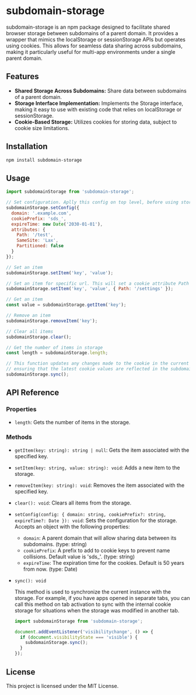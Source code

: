 # subdomain-storage

subdomain-storage is an npm package designed to facilitate shared browser storage between subdomains of a parent domain. It provides a wrapper that mimics the localStorage or sessionStorage APIs but operates using cookies. This allows for seamless data sharing across subdomains, making it particularly useful for multi-app environments under a single parent domain.

## Features

- **Shared Storage Across Subdomains:** Share data between subdomains of a parent domain.
- **Storage Interface Implementation:** Implements the Storage interface, making it easy to use with existing code that relies on localStorage or sessionStorage.
- **Cookie-Based Storage:** Utilizes cookies for storing data, subject to cookie size limitations.

## Installation

```bash
npm install subdomain-storage
```

## Usage

```javascript
import subdomainStorage from 'subdomain-storage';

// Set configuration. Aplly this config on top level, before using storage
subdomainStorage.setConfig({
  domain: '.example.com',
  cookiePrefix: 'sds_',
  expireTime: new Date('2030-01-01'),
  attributes: {
    Path: '/test',
    SameSite: 'Lax',
    Partitioned: false
  }
});

// Set an item
subdomainStorage.setItem('key', 'value');

// Set an item for specific url. This will set a cookie attribute Path for the url /settings
subdomainStorage.setItem('key', 'value', { Path: '/settings' });

// Get an item
const value = subdomainStorage.getItem('key');

// Remove an item
subdomainStorage.removeItem('key');

// Clear all items
subdomainStorage.clear();

// Get the number of items in storage
const length = subdomainStorage.length;

// This function updates any changes made to the cookie in the current session,
// ensuring that the latest cookie values are reflected in the subdomain storage.
subdomainStorage.sync();
```

## API Reference

### Properties

- `length`: Gets the number of items in the storage.

### Methods

- `getItem(key: string): string | null`: Gets the item associated with the specified key.
- `setItem(key: string, value: string): void`: Adds a new item to the storage.
- `removeItem(key: string): void`: Removes the item associated with the specified key.
- `clear(): void`: Clears all items from the storage.
- `setConfig(config: { domain: string, cookiePrefix?: string, expireTime?: Date }): void`: Sets the configuration for the storage. Accepts an object with the following properties:
  - `domain`: A parent domain that will allow sharing data between its subdomains. (type: string)
  - `cookiePrefix`: A prefix to add to cookie keys to prevent name collisions. Default value is 'sds_'. (type: string)
  - `expireTime`: The expiration time for the cookies. Default is 50 years from now. (type: Date)
- `sync(): void`

  This method is used to synchronize the current instance with the storage. For example, if you have apps opened in separate tabs, you can call this method on tab activation to sync with the internal cookie storage for situations when the storage was modified in another tab.

  ```javascript
  import subdomainStorage from 'subdomain-storage';

  document.addEventListener('visibilitychange', () => {
    if (document.visibilityState === 'visible') {
      subdomainStorage.sync();
    }
  });
  ```

## License

This project is licensed under the MIT License.